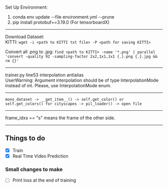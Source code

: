 Set Up Environment:  
1. conda env update --file environment.yml --prune  
2. pip install protobuf==3.19.0 (For tensorboardX)

---

Download Dataset:  
KITTI: ```wget -i <path to KITTI txt file> -P <path for saving KITTI>```

Convert all .png to .jpg:
```find <path to KITTI> -name '*.png' | parallel 'convert -quality 92 -sampling-factor 2x2,1x1,1x1 {.}.png {.}.jpg && rm {}'```

---

trainer.py line53 interpolation antialias  
UserWarning: Argument interpolation should be of type InterpolationMode instead of int. Please, use InterpolationMode enum.

---

```mono_dataset -> __get_item__() -> self.get_color() or self.get_colors() for cityscapes -> pil_loader() -> open file```

---

frame_idxs == "s" means the frame of the other side.

---

## Things to do

- [x] Train
- [x] Real Time Video Prediction

### Small changes to make

- [ ] Print loss at the end of training